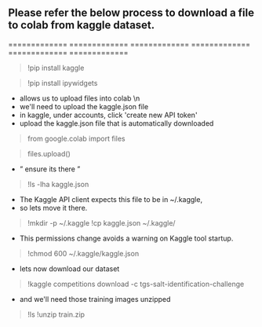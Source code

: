 ## Please refer the below process to download a file to colab from kaggle dataset.
============= ============= ============= ============= ============= ============= 

> !pip install kaggle

> !pip install ipywidgets

- allows us to upload files into colab \n
- we'll need to upload the kaggle.json file
- in kaggle, under accounts, click 'create new API token'
- upload the kaggle.json file that is automatically downloaded

> from google.colab import files

> files.upload()

- ” ensure its there ”

> !ls -lha kaggle.json

 - The Kaggle API client expects this file to be in ~/.kaggle,
 - so lets move it there.

> !mkdir -p ~/.kaggle
> !cp kaggle.json ~/.kaggle/

- This permissions change avoids a warning on Kaggle tool startup.

> !chmod 600 ~/.kaggle/kaggle.json

- lets now download our dataset

> !kaggle competitions download -c tgs-salt-identification-challenge 

- and we'll need those training images unzipped

> !ls
> !unzip train.zip

